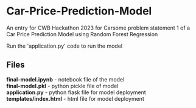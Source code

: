 # Car-Price-Prediction-Model
An entry for CWB Hackathon 2023 for Carsome problem statement 1 of a Car Price Prediction Model using Random Forest Regression

Run the 'application.py' code to run the model

## Files
**final-model.ipynb** - notebook file of the model<br/>
**final-model.pkl** - python pickle file of model<br/>
**application.py** - python flask file for model deployment<br/>
**templates/index.html** - html file for model deployment
